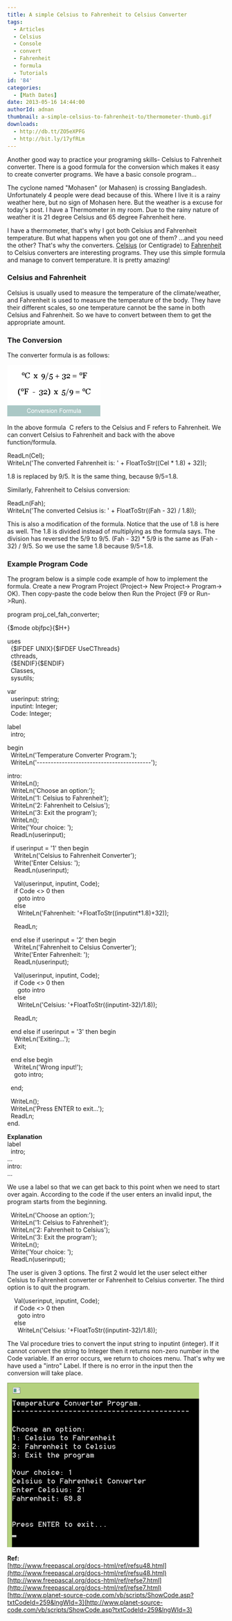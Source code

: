 ```yaml
---
title: A simple Celsius to Fahrenheit to Celsius Converter
tags:
  - Articles
  - Celsius
  - Console
  - convert
  - Fahrenheit
  - formula
  - Tutorials
id: '84'
categories:
  - [Math Dates]
date: 2013-05-16 14:44:00
authorId: adnan
thumbnail: a-simple-celsius-to-fahrenheit-to/thermometer-thumb.gif
downloads:
  - http://db.tt/ZO5eXPFG
  - http://bit.ly/17yfRLm
---
```


Another good way to practice your programing skills- Celsius to Fahrenheit converter. There is a good formula for the conversion which makes it easy to create converter programs. We have a basic console program...
<!-- more -->
  
  
The cyclone named "Mohasen" (or Mahasen) is crossing Bangladesh. Unfortunately 4 people were dead because of this. Where I live it is a rainy weather here, but no sign of Mohasen here. But the weather is a excuse for today's post. I have a Thermometer in my room. Due to the rainy nature of weather it is 21 degree Celsius and 65 degree Fahrenheit here.  
  
I have a thermometer, that's why I got both Celsius and Fahrenheit temperature. But what happens when you got one of them? ...and you need the other? That's why the converters. [Celsius](http://en.wikipedia.org/wiki/Celsius) (or Centigrade) to [Fahrenheit](http://en.wikipedia.org/wiki/Fahrenheit) to Celsius converters are interesting programs. They use this simple formula and manage to convert temperature. It is pretty amazing!  
  
  

### Celsius and Fahrenheit

Celsius is usually used to measure the temperature of the climate/weather, and Fahrenheit is used to measure the temperature of the body. They have their different scales, so one temperature cannot be the same in both Celsius and Fahrenheit. So we have to convert between them to get the appropriate amount.  
  

### The Conversion

The converter formula is as follows:  
  

![](a-simple-celsius-to-fahrenheit-to/cel-fah-convert-formula.gif)

  
In the above formula  C refers to the Celsius and F refers to Fahrenheit. We can convert Celsius to Fahrenheit and back with the above function/formula.  
  
ReadLn(Cel);  
WriteLn('The converted Fahrenheit is: ' + FloatToStr((Cel \* 1.8) + 32));  
  
1.8 is replaced by 9/5. It is the same thing, because 9/5=1.8.  
  
Similarly, Fahrenheit to Celsius conversion:  
  
ReadLn(Fah);  
WriteLn('The converted Celsius is: ' + FloatToStr((Fah - 32) / 1.8));  
  
This is also a modification of the formula. Notice that the use of 1.8 is here as well. The 1.8 is divided instead of multiplying as the formula says. The division has reversed the 5/9 to 9/5. (Fah - 32) \* 5/9 is the same as (Fah - 32) / 9/5. So we use the same 1.8 because 9/5=1.8.  
  

### Example Program Code 

The program below is a simple code example of how to implement the formula. Create a new Program Project (Project-> New Project-> Program-> OK). Then copy-paste the code below then Run the Project (F9 or Run->Run).  
  

program proj\_cel\_fah\_converter;  
  
{$mode objfpc}{$H+}  
  
uses  
  {$IFDEF UNIX}{$IFDEF UseCThreads}  
  cthreads,  
  {$ENDIF}{$ENDIF}  
  Classes,  
  sysutils;  
  
var  
  userinput: string;  
  inputint: Integer;  
  Code: Integer;  
  
label  
  intro;  
  
begin  
  WriteLn('Temperature Converter Program.');  
  WriteLn('-----------------------------------------');  
  
intro:  
  WriteLn();  
  WriteLn('Choose an option:');  
  WriteLn('1: Celsius to Fahrenheit');  
  WriteLn('2: Fahrenheit to Celsius');  
  WriteLn('3: Exit the program');  
  WriteLn();  
  Write('Your choice: ');  
  ReadLn(userinput);  
  
  if userinput = '1' then begin  
    WriteLn('Celsius to Fahrenheit Converter');  
    Write('Enter Celsius: ');  
    ReadLn(userinput);  
  
    Val(userinput, inputint, Code);  
    if Code <> 0 then  
      goto intro  
    else  
      WriteLn('Fahrenheit: '+FloatToStr((inputint\*1.8)+32));  
  
    ReadLn;  
  
  end else if userinput = '2' then begin  
    WriteLn('Fahrenheit to Celsius Converter');  
    Write('Enter Fahrenheit: ');  
    ReadLn(userinput);  
  
    Val(userinput, inputint, Code);  
    if Code <> 0 then  
      goto intro  
    else  
      WriteLn('Celsius: '+FloatToStr((inputint-32)/1.8));  
  
    ReadLn;  
  
  end else if userinput = '3' then begin  
    WriteLn('Exiting...');  
    Exit;  
  
  end else begin  
    WriteLn('Wrong input!');  
    goto intro;  
  
  end;  
  
  WriteLn();  
  WriteLn('Press ENTER to exit...');  
  ReadLn;  
end.

  
**Explanation**  
label  
  intro;  
...  
intro:  
...  
  
We use a label so that we can get back to this point when we need to start over again. According to the code if the user enters an invalid input, the program starts from the beginning.  
  
  WriteLn('Choose an option:');  
  WriteLn('1: Celsius to Fahrenheit');  
  WriteLn('2: Fahrenheit to Celsius');  
  WriteLn('3: Exit the program');  
  WriteLn();  
  Write('Your choice: ');  
  ReadLn(userinput);  
  
The user is given 3 options. The first 2 would let the user select either Celsius to Fahrenheit converter or Fahrenheit to Celsius converter. The third option is to quit the program.  
  
    Val(userinput, inputint, Code);  
    if Code <> 0 then  
      goto intro  
    else  
      WriteLn('Celsius: '+FloatToStr((inputint-32)/1.8));  
  
The Val procedure tries to convert the input string to inputint (integer). If it cannot convert the string to Integer then it returns non-zero number in the Code variable. If an error occurs, we return to choices menu. That's why we have used a "intro" Label. If there is no error in the input then the conversion will take place.  
  

![](a-simple-celsius-to-fahrenheit-to/console-program-cel-fah.gif)


**Ref:**  
[http://www.freepascal.org/docs-html/ref/refsu48.html](http://www.freepascal.org/docs-html/ref/refsu48.html)  
[http://www.freepascal.org/docs-html/ref/refse7.html](http://www.freepascal.org/docs-html/ref/refse7.html)  
[http://www.planet-source-code.com/vb/scripts/ShowCode.asp?txtCodeId=259&lngWId=3](http://www.planet-source-code.com/vb/scripts/ShowCode.asp?txtCodeId=259&lngWId=3)
